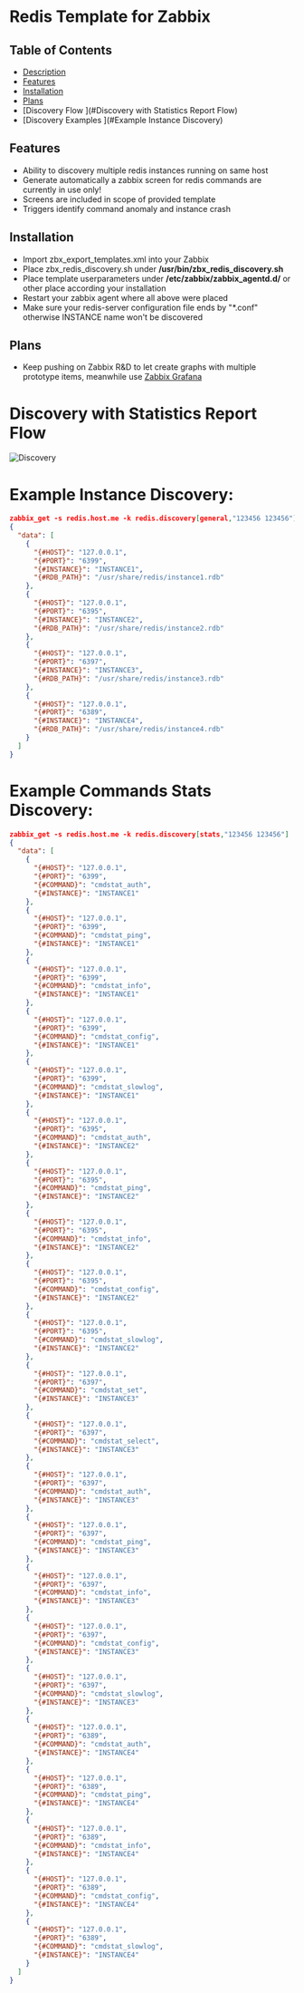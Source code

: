 # Redis Template for Zabbix

## Table of Contents
- [Description ](#description)
- [Features](#features)
- [Installation](#installation)
- [Plans](#todo)
- [Discovery Flow ](#Discovery with Statistics Report Flow)
- [Discovery Examples ](#Example Instance Discovery)

## Features
  - Ability to discovery multiple redis instances running on same host
  - Generate automatically a zabbix screen for redis commands are currently in use only!
  - Screens are included in scope of provided template
  - Triggers identify command anomaly and instance crash

## Installation
  - Import zbx_export_templates.xml into your Zabbix
  - Place zbx_redis_discovery.sh under **/usr/bin/zbx_redis_discovery.sh**
  - Place template userparameters under **/etc/zabbix/zabbix_agentd.d/** or other place according your installation
  - Restart your zabbix agent where all above were placed
  - Make sure your redis-server configuration file ends by "*.conf" otherwise INSTANCE name won't be discovered

## Plans
  - Keep pushing on Zabbix R&D to let create graphs with multiple prototype items, meanwhile use [Zabbix Grafana](https://github.com/alexanderzobnin/grafana-zabbix) 

Discovery with Statistics Report Flow
===========================

![Discovery ](https://www.websequencediagrams.com/cgi-bin/cdraw?lz=dGl0bGUgUmVkaXMgRGlzY292ZXJ5IEZsb3cgJiBTdGF0aXN0aWNzIFJlcG9ydCBHZW5lcmF0b3IKClphYmJpeCBTZXJ2ZXJzLT4ACQdBZ2VudDogcmVkaXMuZABKCFtnADQFbCx7JFJFRElTX1BBU1NXT1JEU31dABsvc3RhdHMANBQJAGQvcmVwbGljYXRpb24AOxUAgVoJAIFOBS0-AIFEDy5zaACBVhEuc2gKCmxvb3AgdmlhIGxpc3Qgb2YgaW5zdGFuY2VzCgAxEi0-AIJ3BTogAIIjCF8AgjUFXwAsCCgAgjEIIDxQYXNzd29yZHMgQXJyYXk-KQpGaWxlc3lzdGVtLT4AgxsGOi90bXAvAIJ4BS0kSE9TVC0kUE9SVAABKVQtc2xvd2xvZy1sZW4AAzNyYXcAQSttYXhjbGllbnQAgW4sYXZhbGFibGVfY29tbWFuZHMoAIQMBgCCDRQAIzNzbGF2ZXMoAIQSCwCCZhVlbmQKAIYxBQCEAhYAhWkGdGVfAIVxB18AhgEJX2pzb24oKQAYJQCBWggACDYAhVULAG0SAIR2FACHNA4AgSQOX3Jlc3BvbnNlAIYGDwCHeA4AHBoK&s=modern-blue)

Example Instance Discovery:
===========================

```json
zabbix_get -s redis.host.me -k redis.discovery[general,"123456 123456"] | jq .
{
  "data": [
    {
      "{#HOST}": "127.0.0.1",
      "{#PORT}": "6399",
      "{#INSTANCE}": "INSTANCE1",
      "{#RDB_PATH}": "/usr/share/redis/instance1.rdb"
    },
    {
      "{#HOST}": "127.0.0.1",
      "{#PORT}": "6395",
      "{#INSTANCE}": "INSTANCE2",
      "{#RDB_PATH}": "/usr/share/redis/instance2.rdb"
    },
    {
      "{#HOST}": "127.0.0.1",
      "{#PORT}": "6397",
      "{#INSTANCE}": "INSTANCE3",
      "{#RDB_PATH}": "/usr/share/redis/instance3.rdb"
    },
    {
      "{#HOST}": "127.0.0.1",
      "{#PORT}": "6389",
      "{#INSTANCE}": "INSTANCE4",
      "{#RDB_PATH}": "/usr/share/redis/instance4.rdb"
    }
  ]
}
 ```

Example Commands Stats Discovery:
=================================
```json
zabbix_get -s redis.host.me -k redis.discovery[stats,"123456 123456"] | jq .
{
  "data": [
    {
      "{#HOST}": "127.0.0.1",
      "{#PORT}": "6399",
      "{#COMMAND}": "cmdstat_auth",
      "{#INSTANCE}": "INSTANCE1"
    },
    {
      "{#HOST}": "127.0.0.1",
      "{#PORT}": "6399",
      "{#COMMAND}": "cmdstat_ping",
      "{#INSTANCE}": "INSTANCE1"
    },
    {
      "{#HOST}": "127.0.0.1",
      "{#PORT}": "6399",
      "{#COMMAND}": "cmdstat_info",
      "{#INSTANCE}": "INSTANCE1"
    },
    {
      "{#HOST}": "127.0.0.1",
      "{#PORT}": "6399",
      "{#COMMAND}": "cmdstat_config",
      "{#INSTANCE}": "INSTANCE1"
    },
    {
      "{#HOST}": "127.0.0.1",
      "{#PORT}": "6399",
      "{#COMMAND}": "cmdstat_slowlog",
      "{#INSTANCE}": "INSTANCE1"
    },
    {
      "{#HOST}": "127.0.0.1",
      "{#PORT}": "6395",
      "{#COMMAND}": "cmdstat_auth",
      "{#INSTANCE}": "INSTANCE2"
    },
    {
      "{#HOST}": "127.0.0.1",
      "{#PORT}": "6395",
      "{#COMMAND}": "cmdstat_ping",
      "{#INSTANCE}": "INSTANCE2"
    },
    {
      "{#HOST}": "127.0.0.1",
      "{#PORT}": "6395",
      "{#COMMAND}": "cmdstat_info",
      "{#INSTANCE}": "INSTANCE2"
    },
    {
      "{#HOST}": "127.0.0.1",
      "{#PORT}": "6395",
      "{#COMMAND}": "cmdstat_config",
      "{#INSTANCE}": "INSTANCE2"
    },
    {
      "{#HOST}": "127.0.0.1",
      "{#PORT}": "6395",
      "{#COMMAND}": "cmdstat_slowlog",
      "{#INSTANCE}": "INSTANCE2"
    },
    {
      "{#HOST}": "127.0.0.1",
      "{#PORT}": "6397",
      "{#COMMAND}": "cmdstat_set",
      "{#INSTANCE}": "INSTANCE3"
    },
    {
      "{#HOST}": "127.0.0.1",
      "{#PORT}": "6397",
      "{#COMMAND}": "cmdstat_select",
      "{#INSTANCE}": "INSTANCE3"
    },
    {
      "{#HOST}": "127.0.0.1",
      "{#PORT}": "6397",
      "{#COMMAND}": "cmdstat_auth",
      "{#INSTANCE}": "INSTANCE3"
    },
    {
      "{#HOST}": "127.0.0.1",
      "{#PORT}": "6397",
      "{#COMMAND}": "cmdstat_ping",
      "{#INSTANCE}": "INSTANCE3"
    },
    {
      "{#HOST}": "127.0.0.1",
      "{#PORT}": "6397",
      "{#COMMAND}": "cmdstat_info",
      "{#INSTANCE}": "INSTANCE3"
    },
    {
      "{#HOST}": "127.0.0.1",
      "{#PORT}": "6397",
      "{#COMMAND}": "cmdstat_config",
      "{#INSTANCE}": "INSTANCE3"
    },
    {
      "{#HOST}": "127.0.0.1",
      "{#PORT}": "6397",
      "{#COMMAND}": "cmdstat_slowlog",
      "{#INSTANCE}": "INSTANCE3"
    },
    {
      "{#HOST}": "127.0.0.1",
      "{#PORT}": "6389",
      "{#COMMAND}": "cmdstat_auth",
      "{#INSTANCE}": "INSTANCE4"
    },
    {
      "{#HOST}": "127.0.0.1",
      "{#PORT}": "6389",
      "{#COMMAND}": "cmdstat_ping",
      "{#INSTANCE}": "INSTANCE4"
    },
    {
      "{#HOST}": "127.0.0.1",
      "{#PORT}": "6389",
      "{#COMMAND}": "cmdstat_info",
      "{#INSTANCE}": "INSTANCE4"
    },
    {
      "{#HOST}": "127.0.0.1",
      "{#PORT}": "6389",
      "{#COMMAND}": "cmdstat_config",
      "{#INSTANCE}": "INSTANCE4"
    },
    {
      "{#HOST}": "127.0.0.1",
      "{#PORT}": "6389",
      "{#COMMAND}": "cmdstat_slowlog",
      "{#INSTANCE}": "INSTANCE4"
    }
  ]
}
 ```
